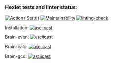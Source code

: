 ### Hexlet tests and linter status:

[![Actions Status](https://github.com/andrewmamych/backend-project-lvl1/workflows/hexlet-check/badge.svg)](https://github.com/andrewmamych/backend-project-lvl1/actions)
[![Maintainability](https://api.codeclimate.com/v1/badges/614b8bfe1a286bce2c62/maintainability)](https://codeclimate.com/github/andrewmamych/backend-project-lvl1/maintainability)
[![linting-check](https://github.com/andrewmamych/backend-project-lvl1/actions/workflows/eslint.yml/badge.svg)](https://github.com/andrewmamych/backend-project-lvl1/actions/workflows/eslint.yml)

Installation:
[![asciicast](https://asciinema.org/a/f9grw7EYt0XKKWpApd9eQm8Vx.svg)](https://asciinema.org/a/f9grw7EYt0XKKWpApd9eQm8Vx)

Brain-even:
[![asciicast](https://asciinema.org/a/L0vRSAcr8R5N8iZ7KykJWAsMF.svg)](https://asciinema.org/a/L0vRSAcr8R5N8iZ7KykJWAsMF)

Brain-calc:
[![asciicast](https://asciinema.org/a/2HFPecmWNdYjNQt7vqm5Zspkt.svg)](https://asciinema.org/a/2HFPecmWNdYjNQt7vqm5Zspkt)

Brain-gcd:
[![asciicast](https://asciinema.org/a/YpfPIwi4c5JoRAC86FGwjk71g.svg)](https://asciinema.org/a/YpfPIwi4c5JoRAC86FGwjk71g)
